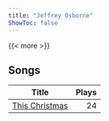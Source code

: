 ```yaml
---
title: "Jeffrey Osborne"
ShowToc: false
---
```


{{< more >}}

## Songs
Title | Plays 
----- | -----: 
[This Christmas](/songs/this-christmas) | 24

